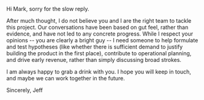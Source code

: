 Hi Mark, sorry for the slow reply.

After much thought, I do not believe you and I are the right team to tackle this project.  Our conversations have been based on gut feel, rather than evidence, and have not led to any concrete progress.  While I respect your opinions -- you are clearly a bright guy -- I need someone to help formulate and test hypotheses (like whether there is sufficient demand to justify building the product in the first place), contribute to operational planning, and drive early revenue, rather than simply discussing broad strokes.

I am always happy to grab a drink with you.  I hope you will keep in touch, and maybe we can work together in the future.

Sincerely,
Jeff
